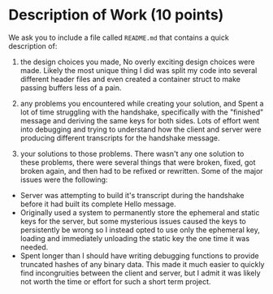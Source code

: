 # Description of Work (10 points)

We ask you to include a file called `README.md` that contains a quick description of:

1. the design choices you made,
No overly exciting design choices were made. Likely the most unique thing I did was split my code into several different header files and even created a container struct to make passing buffers less of a pain. 

2. any problems you encountered while creating your solution, and
Spent a lot of time struggling with the handshake, specifically with the "finished" message and deriving the same keys for both sides. Lots of effort went into debugging and trying to understand how the client and server were producing different transcripts for the handshake message.

3. your solutions to those problems.
There wasn't any one solution to these problems, there were several things that were broken, fixed, got broken again, and then had to be refixed or rewritten. Some of the major issues were the following:
- Server was attempting to build it's transcript during the handshake before it had built its complete Hello message. 
- Originally used a system to permanently store the ephemeral and static keys for the server, but some mysterious issues caused the keys to persistently be wrong so I instead opted to use only the ephemeral key, loading and immediately unloading the static key the one time it was needed.
- Spent longer than I should have writing debugging functions to provide truncated hashes of any binary data. This made it much easier to quickly find incongruities between the client and server, but I admit it was likely not worth the time or effort for such a short term project.